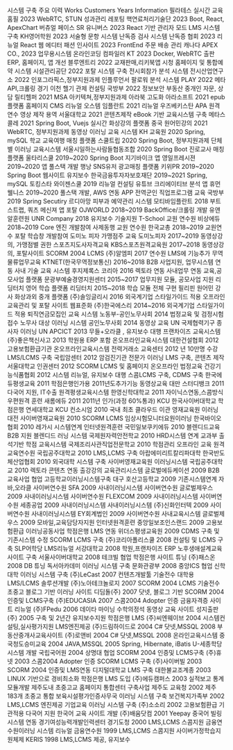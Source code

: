 시스템 구축 주요 이력
Works	Customers	Years	Information
필라테스 실시간 교육	홈필	2023	WebRTC, STUN
성과관리 레포팅	핵연료처리기술단	2023	Boot, React, ApexChart
버츄얼 페이스	SR 유니버스	2023	React 기반 관리자 모드
LMS 시스템 구축	KH영어학원	2023	서술형 문항 시스템
난독증 검사 시스템	난독증 협회	2023	리뉴얼
React 웹 에디터	패션 인사이트	2023	FrontEnd
주문 배송 관리	캐나다 APEX CO.,	2023	업무용시스템
온라인코딩 컴파일러	KT	2023	Docker, WebRTC
출판 ERP, 홈페이지, 앱 개선	블루엔트리	2022	교재판매,리키북앱
시청 홈페이지 및 통합예약 시스템	시설관리공단	2022	포탈 시스템 구축
전시회참가 분석 시스템	전시산업연구소	2022	인포그라픽스,정부지원과제
인플루언서 팔로워 분석 시스템	PLAY	2022	메타 API,크롤링
경기 이천 헬기 관제 컨설팅	국방부	2022	정보보안
부동산 중개인 자문, 상담	릴티헬퍼	2021	MSA 아키텍쳐,정부지원과제
아라북 고도화	아라소프트	2021	epub 플랫폼
홈페이지 CMS 리뉴얼	오스템 임플란트	2021	리뉴얼
우즈베키스탄 APA 원격 연수 영상 제작 용역	서울대학교	2021	콘텐츠제작
eBook 기반 교육시스템 구축	메타스콜레	2021	Spring Boot, Vuejs
실시간 화상강의 플랫폼	중국 원어민강의	2021	WebRTC, 정부지원과제
동영상 이러닝 교육 시스템	KH 교육원	2020	Spring, mySQL
학교 교육여행 매칭 플랫폼	스쿨트립	2020	Spring Boot, 정부지원과제
단체별 이러닝 교육시스템	서울시일하는사람들협동조합	2020	Spring Boot
진로교사 매칭 플랫폼	울타리스쿨	2019~2020	Spring Boot
지기바이크 앱	영일프레시젼	2019~2020	앱 풀스택 개발
행낭 SNS유저 광고매칭 플랫폼	키위PR	2019~2020	Spring Boot
웹사이트 유지보수	한국금융투자자보호재단	2019~2021	Spring, mySQL
토킹스타	와이젠스쿨	2019	리뉴얼 컨설팅
유튜브 크리에이티브 분석 앱	휴먼웰니스	2019~2020	풀스택 개발, AWS 연동 APP
전역군인 직업프로그램 교육	국방부	2019	Spring Secutiry
르디아망 피부과 예약관리 시스템	모티바임플란트	2018	부트스트랩, 쿼츠
메신져 앱 포탈	OJWORLD	2018~2019	BackOffice/크롤링 개발
유앤알훈련원	UNR Company	2018	유지보수 기술지원
T-School 교원 연수원	비상에듀	2018~2019	Core 엔진 개발참여
사제동행 교원 연수원	한국교총	2018~2019	교원연수 포탈 학습창 개발참여
도미노 피자 가맹점주 교육	도미노피자	2017~2019	동영상강의, 가맹점별 권한
스포츠지도사자격교육	KBS스포츠원격교육원	2017~2018	동영상강의, 포탈사이트
SCORM 2004 LCMS	(주)알엠피	2017	연수원 LMS에 기능추가
무역물류업무교육	KTNET(한국무역정보통신)	2016~2018	B2B 사업지원, 업무시스템 연동
사내 기술 교육 시스템	후지제록스 코리아	2016	렉토라 연동 사내업무 연동
교육,공모사업 플랫폼	문광부예술경영지원센터	2015~2017	업무지원 모듈, 공모사업 지원
리딩터치 영어 학습 플랫폼	리딩터치	2015~2018	학습 모듈 전체 구현
필리핀 원어민 강사 화상과외 중개 플랫폼	(주)솔잉글리시	2016	외국계기업 스타일가이드 적용
오프라인 교육관리 및 포탈 사이트 웹표준화	(주)한국에스리	2014~2016	외국계기업 스타일가이드 적용
퇴직연금모집인 교육 시스템	노동부-공인노무사회	2014	법정교육 및 검정시험접수
노무사 대상 이러닝 시스템	공인노무사회	2014	동영상 교육
UN 국제협력기구 종사자 이러닝	UN APCICT	2013	무들+오라클 , 유지보수 대행
프랜차이즈 교육시스템	(주)좋은책신사고	2013	학원용 ERP 포함
온오프라인교육시스템	대한건설협회	2012	고용보험환급기관
온오프라인교육시스템	전력거래소 교육센터	2012	년 10만명 수강
LMS/LCMS 구축	국립암센터	2012	암검진기관 전문가 이러닝
LMS 구축, 콘텐츠 제작	서울대학교 인권센터	2012	SCORM LCMS 및 홈페이지
온오프라인 법정교육	건강기능식품협회	2012	시스템 리뉴얼, 유지보수 대행
스콤LCMS 구축, CDMS 구축	한국에듀평생교육	2011	학점은행인가용 2011년도추가기능
동영상교육	대만 스터디뱅크	2011	다국어 지원, IT수출
원격평생교육시스템	한영신학대학교	2011	자이닉스연동,스콤방식
우편원격 훈련	새롬에듀	2011	2011년 인가(과정 60%통과)
KCU 한국사이버대학교 학점은행	연세대학교 KCU 컨소시엄	2010	국내 최초 클라우드 이관
영재교육원 이러닝	대전 사이버영재교육원	2010	SCORM LCMS
임상시험모니터요원이러닝	한국바이오협회	2010	레가시 시스템연계
인터넷원격훈련	국민일보쿠키에듀	2010	블렌디드교육 B2B 지원
블렌디드 러닝 시스템	국제원자력안전학교	2010	HRD시스템 연계
교과부 출석기반 학점 교육시스템	국제조리사관직업전문학교	2010	학점관리 오프라인 교육
원격교육연수원	국립공주대학교	2010	LMS,LCMS 구축
아랍에미리트칼리파대학	한국반도체산업협회	2010	외국대학 시스템 구축
사이버영재교육원 이러닝시스템	국립공주대학교	2010	렉토라 콘텐츠 연동
출강강의 교육관리시스템	글로벌에듀케이션	2009	B2B 교육사업 협업
고등학교이러닝시스템구축	대구 호산고등학교	2009	기존시스템연계 자바,오라클
사이버연수원	SFA	2009	사내이러닝시스템
사이버연수원	글로벌제우스	2009	사내이러닝시스템
사이버연수원	FLEXCOM	2009	사내이러닝시스템
사이버연수원	세종공업	2009	사내이러닝시스템
사내이러닝시스템	(주)신화인터텍	2009	사이버연수원
사내이러닝시스템	EY회계법인	2009	사이버연수원
사내교육시스템	글로벌제우스	2009	모바일,교육담당자지원
인터넷원격훈련	중앙일보조인스랜드	2009	고용보험환급 이러닝공동사업
학점은행 LMS 연동	위더스평생교육원	2009	CDMS 구축 및 기존시스템 수정
SCORM LCMS 구축	(주)코리아폴리스쿨	2008	컨설팅 및 LCMS 구축
SLP어학당 LMS리뉴얼	서강대학교	2008	학원,프랜차이즈 ERP
노후생애설계교육 사이트 구축	서울사이버대학교	2008	테크빌 협업
학점은행 사이트 튜닝	(주)패스온	2008	DB 튜닝
독서아카데미 이러닝 시스템 구축	문화관광부	2008	중앙ICS 협업
신학대학 이러닝 시스템 구축	(주)LeCast	2007	컨텐츠개발툴 기술전수
대학용 LMS/LCMS 솔루션개발	(주)노아테크놀로지	2007	SCORM 2004 LCMS 기술전수
초중고 블로그 기반 이러닝 사이트	디딤돌(주)	2007	닷넷, 블로그 기반
SCORM 2004 인증및 LCMS구축	(주)EDUCASIA	2007	스콤2004 Adopter 인증
금융자격증 사이트 리뉴얼	(주)FPedu	2006	데이타 마이닝
수학의정석 동영상 교육 사이트	성지출판(주)	2005	구축 및 2년간 유지보수지원
학점은행 LMS	(주)씨엔웨이브	2004	시스템컨설팅,실사평가지원
LMS엔진제공	(주)드림하이드로	2004	C# 닷넷,MSSQL 2008
부동산중개사교육사이트	(주)로앤비	2004	C# 닷넷,MSSQL 2008
온라인교육시스템	중국청도승미교육	2004	JAVA,MSSQL 2005 Spring, Hibernate, iBatis
U-세종학당 시스템 개발	국립국어원	2004	상명대 협업
SCORM 2004 인증및 LCMS구축	(주)휴넷	2003	스콤2004 Adopter 인증
SCORM LCMS 구축	(주)사이버빌	2003	SCORM 2004 인증및 LMS연동
디지털대학교 LMS 구축	대한불교조계종	2003	LINUX 기반으로 경비최소화
학점은행 LMS 도입	(주)에듀캠퍼스	2003	실적보고 통계모듈개발
제주도내 초중고교 홈페이지 통합센터 구축사업	제주도 교육청	2002	제주 183개 초중고 통합
보육시설평가인증사무국 이러닝 시스템 구축	보건복지가족부	2002	LMS,LCMS 엔진제공
기업교육 이러닝 시스템 구축	(주)소소리	2002	고용보험환급 기관적용
다국어 지원 한국어 교육 사이트 개발	(주)배움닷컴	2001	Yeepay 중국어 빌링 시스템 연동
경기여성능력개발인력센터	경기도청	2000	LMS,LCMS 스콤지원
금융연수원이러닝 시스템 리뉴얼	금융연수원	1999	LMS,LCMS 스콤지원
사이버가정학습지원체제	KERIS	1998	LMS,LCMS 제공, 유지보수
